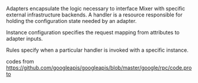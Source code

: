 Adapters encapsulate the logic necessary to interface Mixer with specific external infrastructure backends. A handler is a resource responsible for holding the configuration state needed by an adapter.

Instance configuration specifies the request mapping from attributes to adapter inputs. 

Rules specify when a particular handler is invoked with a specific instance.


codes from https://github.com/googleapis/googleapis/blob/master/google/rpc/code.proto